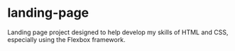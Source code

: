 # landing-page
Landing page project designed to help develop my skills of HTML and CSS, especially using the Flexbox framework.
